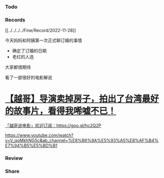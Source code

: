 ### Todo



### Records
[[../../../../Fine/Record/2022-11-28]]


今天妈妈和阿姨第一次正式聊订婚的事情
- 确定了订婚的日期
- 老红的人选

大家都很期待


看了一部很好的电影解说
<div class="rich-link-card-container"><a class="rich-link-card" href="https://www.youtube.com/watch?v=V_qoMkhNG5c&ab_channel=%E8%B6%8A%E5%93%A5%E8%AF%B4%E7%94%B5%E5%BD%B1" target="_blank">
	<div class="rich-link-image-container">
		<div class="rich-link-image" style="background-image: url('https://www.youtube.com/embed/V_qoMkhNG5c?feature=oembed')">
	</div>
	</div>
	<div class="rich-link-card-text">
		<h1 class="rich-link-card-title">【越哥】导演卖掉房子，拍出了台湾最好的故事片，看得我唏嘘不已！</h1>
		<p class="rich-link-card-description">
		「越哥说电影」欢迎订阅：https://goo.gl/hc2Q2P
		</p>
		<p class="rich-link-href">
		https://www.youtube.com/watch?v=V_qoMkhNG5c&ab_channel=%E8%B6%8A%E5%93%A5%E8%AF%B4%E7%94%B5%E5%BD%B1
		</p>
	</div>
</a></div>






### Review



### Share
